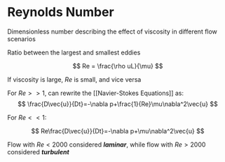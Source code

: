 # Reynolds Number
Dimensionless number describing the effect of viscosity in different flow scenarios

Ratio between the largest and smallest eddies

$$
Re = \frac{\rho uL}{\mu}
$$

If viscosity is large, $Re$ is small, and vice versa

For $Re >> 1$, can rewrite the [[Navier-Stokes Equations]] as:
$$
\frac{D\vec{u}}{Dt}=-\nabla p+\frac{1}{Re}\mu\nabla^2\vec{u}
$$

For $Re << 1$:

$$
Re\frac{D\vec{u}}{Dt}=-\nabla p+\mu\nabla^2\vec{u}
$$

Flow with $Re<2000$ considered ***laminar***, while flow with $Re >2000$ considered ***turbulent***